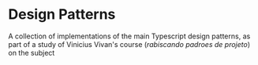 # Design Patterns

A collection of implementations of the main Typescript design patterns, as part of a study of Vinicius Vivan's course (_rabiscando padroes de projeto_) on the subject
